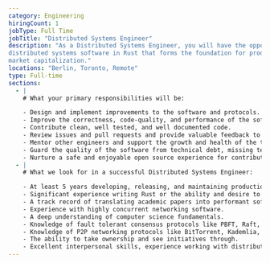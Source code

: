 ```yaml
---
category: Engineering
hiringCount: 1
jobType: Full Time
jobTitle: "Distributed Systems Engineer"
description: "As a Distributed Systems Engineer, you will have the opportunity to work on open-source
distributed systems software in Rust that forms the foundation for production blockchain networks securing billions of dollars in
market capitalization."
locations: "Berlin, Toronto, Remote"
type: Full-time
sections:
  - |
    # What your primary responsibilities will be:

    - Design and implement improvements to the software and protocols.
    - Improve the correctness, code-quality, and performance of the software.
    - Contribute clean, well tested, and well documented code.
    - Review issues and pull requests and provide valuable feedback to contributors.
    - Mentor other engineers and support the growth and health of the team.
    - Guard the quality of the software from technical debt, missing tests or documentation, and feature creep.
    - Nurture a safe and enjoyable open source experience for contributors.
  - |
    # What we look for in a successful Distributed Systems Engineer:

    - At least 5 years developing, releasing, and maintaining production software.
    - Significant experience writing Rust or the ability and desire to become proficient in new languages.
    - A track record of translating academic papers into performant software.
    - Experience with highly concurrent networking software.
    - A deep understanding of computer science fundamentals.
    - Knowledge of fault tolerant consensus protocols like PBFT, Raft, etc.
    - Knowledge of P2P networking protocols like BitTorrent, Kademlia, etc.
    - The ability to take ownership and see initiatives through.
    - Excellent interpersonal skills, experience working with distributed teams, and enjoys working with and mentoring others.
---
```

